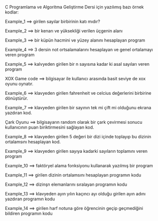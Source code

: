 C Programlama ve Algoritma Geliştirme Dersi için yazılımış bazı örnek kodlar:

Example_1 ==> girilen sayılar birbirinin katı mıdır?

Example_2 ==> bir kenarı ve yüksekliği verilen üçgenin alanı

Example_3 ==> bir küpün hacmini ve yüzey alanını hesaplayan program

Example_4 ==> 3 dersin not ortsalamalarını hesaplayan ve genel ortalamayı veren program

Example_5 ==> kalvyeden girilen bir n sayısına kadar ki asal sayıları veren program 

XOX Game code ==> bilgisayar ile kullanıcı arasında  basit seviye de xox oyunu oynatır.

Example_6 ==> klavyeden girilen fahrenheit ve celcius değerlerini birbirine dönüştürür.

Example_7 ==> klavyeden girilen bir sayının tek mi çift mi olduğunu ekrana yazdıran kod.

Çark Oyunu ==> bilgisayarın random olarak bir çark çevirmesi sonucu kullanıcının puan biriktirmesini sağlayan kod.

Example_8 ==> klavyeden girilen 5 değeri bir dizi içinde toplayıp bu dizinin ortalamsını hesaplayan kod.

Example_9 ==> klavyeden girilen sayıya kadarki sayıların toplamını veren program 

Example_10 ==> faktöryel alama fonksiyonu kullanarak yazılmış bir program 

Example_11 ==> girilen dizinin ortalamsını hesaplayan programın kodu

Example_12 ==> dizinşn elemanlarını sıralayan programın kodu

Example_13 ==> klavyeden ayın yılın kaçıncı ayı olduğu girilen ayın adını yazdıran programın kodu

Example_14 ==> girilen harf notuna göre öğrencinin geçip geçmediğini bildiren programın kodu

